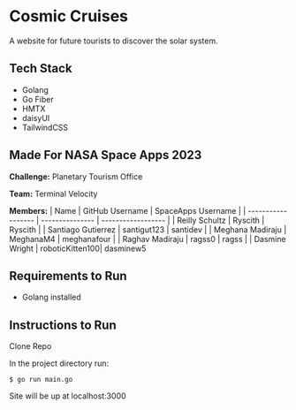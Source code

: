 # Cosmic Cruises
A website for future tourists to discover the solar system.

## Tech Stack

- Golang
- Go Fiber
- HMTX
- daisyUI
- TailwindCSS

## Made For NASA Space Apps 2023
**Challenge:** Planetary Tourism Office

**Team:** Terminal Velocity

**Members:**
| Name               | GitHub Username | SpaceApps Username |
| ------------------ | --------------- | ------------------ |
| Reilly Schultz     | Ryscith         | Ryscith            |
| Santiago Gutierrez | santigut123     | santidev           |
| Meghana Madiraju   | MeghanaM4       | meghanafour        |
| Raghav Madiraju    | ragss0          | ragss              |
| Dasmine Wright     | roboticKitten100| dasminew5

## Requirements to Run
- Golang installed

## Instructions to Run
Clone Repo

In the project directory run:

`$ go run main.go`

Site will be up at localhost:3000